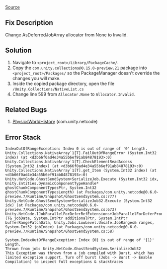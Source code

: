 [Source](https://forum.unity.com/threads/2020-3-16f1-physics-world-history-objectdisposedexception-cannot-access-a-disposed-object.1158956/#post-7525850)
## Fix Description
  Change AsDeferredJobArray allocator from None to Invalid.  

## Solution
1. Navigate to `<project_root>/Library/PackageCache/`.
2. Copy the `com.unity.collections@0.15.0-preview.21` package into `<project_root>/Packages/` so the PackageManager doesn't override the changes you will make.
4. Inside the copied package directory, open the file `/Unity.Collections/NativeList.cs`
5. Change line 599 from `Allocator.None` to `Allocator.Invalid`.

## Related Bugs
1. [PhysicsWorldHistory](../../NetCode/PhysicsWorldHistory.md) (com.unity.netcode)

## Error Stack
```
IndexOutOfRangeException: Index 0 is out of range of '0' Length.
Unity.Collections.NativeArray`1[T].FailOutOfRangeError (System.Int32 index) (at <d3b66f0ad4e34a55b6ef91ab84878193>:0)
Unity.Collections.NativeArray`1[T].CheckElementReadAccess (System.Int32 index) (at <d3b66f0ad4e34a55b6ef91ab84878193>:0)
Unity.Collections.NativeArray`1[T].get_Item (System.Int32 index) (at <d3b66f0ad4e34a55b6ef91ab84878193>:0)
Unity.NetCode.GhostSendSystem+SerializeJob.Execute (System.Int32 idx, Unity.Entities.DynamicComponentTypeHandle* ghostChunkComponentTypesPtr, System.Int32 ghostChunkComponentTypesLength) (at Packages/com.unity.netcode@0.6.0-preview.7/Runtime/Snapshot/GhostSendSystem.cs:777)
Unity.NetCode.GhostSendSystem+SerializeJob32.Execute (System.Int32 idx) (at Packages/com.unity.netcode@0.6.0-preview.7/Runtime/Snapshot/GhostSendSystem.cs:673)
Unity.NetCode.IJobParallelForDeferRefExtensions+JobParallelForDeferProducer`1[T].Execute (T& jobData, System.IntPtr additionalPtr, System.IntPtr bufferRangePatchData, Unity.Jobs.LowLevel.Unsafe.JobRanges& ranges, System.Int32 jobIndex) (at Packages/com.unity.netcode@0.6.0-preview.7/Runtime/Snapshot/GhostSendSystem.cs:58)
```

```
System.IndexOutOfRangeException: Index {0} is out of range of '{1}' Length.
Thrown from job: Unity.NetCode.GhostSendSystem.SerializeJob32
This Exception was thrown from a job compiled with Burst, which has limited exception support. Turn off burst (Jobs -> Burst -> Enable Compilation) to inspect full exceptions & stacktraces
```
